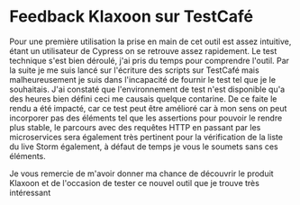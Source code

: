 # Feedback Klaxoon sur TestCafé

Pour une première utilisation la prise en main de cet outil est assez intuitive, étant un utilisateur de Cypress on se retrouve assez rapidement.
Le test technique s'est bien déroulé, j'ai pris du temps pour comprendre l'outil.
Par la suite je me suis lancé sur l'écriture des scripts sur TestCafé mais malheureusement je suis dans l'incapacité de fournir le test tel que je le souhaitais.
J'ai constaté que l'environnement de test n'est disponible qu'a des heures bien défini ceci me causais quelque contarine.
De ce faite le rendu a été impacté, car ce test peut être amélioré car à mon sens on peut incorporer pas des éléments tel que les assertions pour pouvoir le rendre plus stable, le parcours avec des requêtes HTTP en passant par les microservices sera également très pertinent pour la vérification de la liste du live Storm également, à défaut de temps je vous le soumets sans ces éléments.

Je vous remercie de m'avoir donner ma chance de découvrir le produit Klaxoon et de l'occasion de tester ce nouvel outil que je trouve très intéressant
